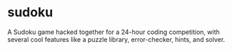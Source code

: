 sudoku
======

A Sudoku game hacked together for a 24-hour coding competition, with several cool features like a puzzle library, error-checker, hints, and solver.